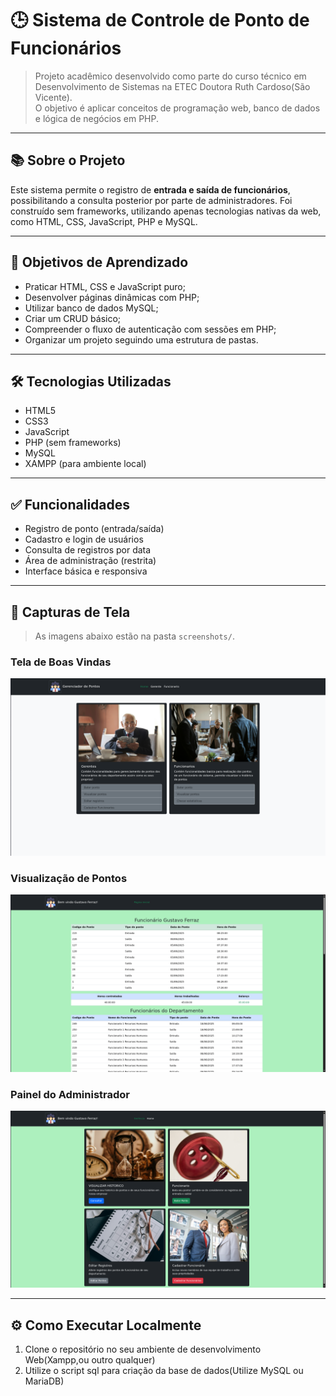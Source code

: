 # 🕒 Sistema de Controle de Ponto de Funcionários

> Projeto acadêmico desenvolvido como parte do curso técnico em Desenvolvimento de Sistemas na ETEC Doutora Ruth Cardoso(São Vicente).  
> O objetivo é aplicar conceitos de programação web, banco de dados e lógica de negócios em PHP.

---

## 📚 Sobre o Projeto

Este sistema permite o registro de **entrada e saída de funcionários**, possibilitando a consulta posterior por parte de administradores. Foi construído sem frameworks, utilizando apenas tecnologias nativas da web, como HTML, CSS, JavaScript, PHP e MySQL.

---

## 🎯 Objetivos de Aprendizado

- Praticar HTML, CSS e JavaScript puro;
- Desenvolver páginas dinâmicas com PHP;
- Utilizar banco de dados MySQL;
- Criar um CRUD básico;
- Compreender o fluxo de autenticação com sessões em PHP;
- Organizar um projeto seguindo uma estrutura de pastas.

---

## 🛠️ Tecnologias Utilizadas

- HTML5
- CSS3
- JavaScript
- PHP (sem frameworks)
- MySQL
- XAMPP (para ambiente local)

---

## ✅ Funcionalidades

- Registro de ponto (entrada/saída)
- Cadastro e login de usuários
- Consulta de registros por data
- Área de administração (restrita)
- Interface básica e responsiva

---

## 📸 Capturas de Tela

> As imagens abaixo estão na pasta `screenshots/`.

### Tela de Boas Vindas
![Home Page](screenshots/HomePage.png)

### Visualização de Pontos
![Visualização de Pontos](screenshots/estatisticas.png)

### Painel do Administrador
![Painel Admin](screenshots/funcGerente.png)

---

## ⚙️ Como Executar Localmente

1. Clone o repositório no seu ambiente de desenvolvimento Web(Xampp,ou outro qualquer)
2. Utilize o script sql para criação da base de dados(Utilize MySQL ou MariaDB)
